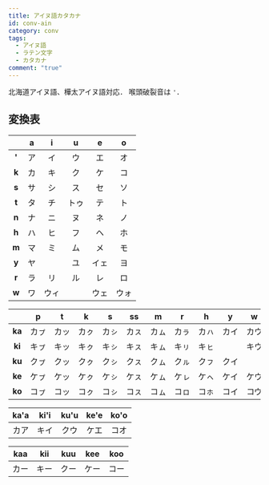 ```yaml
---
title: アイヌ語カタカナ
id: conv-ain
category: conv
tags:
  - アイヌ語
  - ラテン文字
  - カタカナ
comment: "true"
---
```

北海道アイヌ語、樺太アイヌ語対応．
喉頭破裂音は `'`．

<HLConverter src="/conv/tsv/ain.tsv" fontRight="Noto Sans JP" />

## 変換表

| | a | i | u | e | o |
| :-: | :-: | :-: | :-: | :-: | :-: |
| **'** | ア | イ | ウ | エ | オ |
| **k** | カ | キ | ク | ケ | コ |
| **s** | サ | シ | ス | セ | ソ |
| **t** | タ | チ | トゥ | テ | ト |
| **n** | ナ | ニ | ヌ | ネ | ノ |
| **h** | ハ | ヒ | フ | ヘ | ホ |
| **m** | マ | ミ | ム | メ | モ |
| **y** | ヤ | | ユ | イェ | ヨ |
| **r** | ラ | リ | ル | レ | ロ |
| **w** | ワ | ウ⁠ィ | | ウ⁠ェ | ウ⁠ォ |

| | p | t | k | s | ss | m | r | h | y | w |
| :-: | :-: | :-: | :-: | :-: | :-: | :-: | :-: | :-: | :-: | :-: |
| **ka** | カ⁠ㇷ゚ | カ⁠ッ | カ⁠ㇰ | カ⁠ㇱ | カ⁠ㇲ | カ⁠ㇺ | カ⁠ㇻ | カ⁠ㇵ | カ⁠イ | カ⁠ウ |
| **ki** | キㇷ゚ | キッ | キㇰ | キㇱ | キㇲ | キㇺ | キㇼ | キㇶ | | キウ |
| **ku** | クㇷ゚ | クッ | クㇰ | クㇱ | クㇲ | クㇺ | クㇽ | クㇷ | クイ | |
| **ke** | ケㇷ゚ | ケッ | ケㇰ | ケㇱ | ケㇲ | ケㇺ | ケㇾ | ケㇸ | ケイ | ケウ |
| **ko** | コㇷ゚ | コッ | コㇰ | コㇱ | コㇲ | コㇺ | コㇿ | コㇹ | コイ | コウ |

| ka'a | ki'i | ku'u | ke'e | ko'o |
| :-: | :-: | :-: | :-: | :-: |
| カア | キイ | クウ | ケエ | コオ |

| kaa | kii | kuu | kee | koo |
| :-: | :-: | :-: | :-: | :-: |
| カー | キー | クー | ケー | コー |
